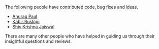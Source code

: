 The following people have contributed code, bug fixes and ideas.

* [Anurag Paul](https://github.com/anurag1paul)
* [Kabir Rustogi](https://github.com/kabirrustogi)
* [Shiv Krishna Jaiswal](https://github.com/ShivKJ)

There are many other people who have helped in guiding us through
their insightful questions and reviews.